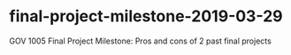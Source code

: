 # final-project-milestone-2019-03-29

GOV 1005 Final Project Milestone:
Pros and cons of 2 past final projects